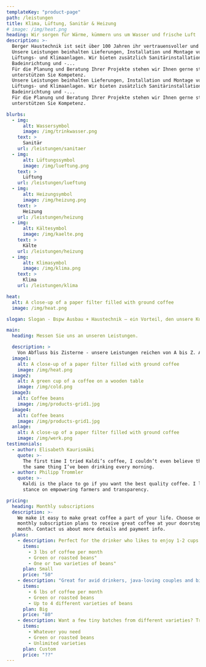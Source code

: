 ```yaml
---
templateKey: "product-page"
path: /leistungen
title: Klima, Lüftung, Sanitär & Heizung
# image: /img/heat.png
heading: Wir sorgen für Wärme, kümmern uns um Wasser und frische Luft
description: >-
  Berger Haustechnik ist seit über 100 Jahren ihr vertrauensvoller und zuverlässiger Partner in der Region.  Wir stehen Ihnen mit großem Erfahrungsschatz, etlichen zufriedenen Kunden und stets höchster Qualität zur Seite.
  Unsere Leistungen beinhalten Lieferungen, Installation und Montage von Heizungs-, 
  Lüftungs- und Klimaanlagen. Wir bieten zusätzlich Sanitärinstallationen an, sowie die 
  Badeinrichtung und -...
  Für die Planung und Beratung Ihrer Projekte stehen wir Ihnen gerne stets zur Seite und 
  unterstützen Sie Kompetenz.
  Unsere Leistungen beinhalten Lieferungen, Installation und Montage von Heizungs-, 
  Lüftungs- und Klimaanlagen. Wir bieten zusätzlich Sanitärinstallationen an, sowie die 
  Badeinrichtung und -...
  Für die Planung und Beratung Ihrer Projekte stehen wir Ihnen gerne stets zur Seite und 
  unterstützen Sie Kompetenz.

blurbs:
  - img:
      alt: Wassersymbol
      image: /img/trinkwasser.png
    text: >
      Sanitär
    url: /leistungen/sanitaer
  - img:
      alt: Lüftungssymbol
      image: /img/lueftung.png
    text: >
      Lüftung
    url: /leistungen/lueftung
  - img:
      alt: Heizungsymbol
      image: /img/heizung.png
    text: >
      Heizung
    url: /leistungen/heizung
  - img:
      alt: Kältesymbol
      image: /img/kaelte.png
    text: >
      Kälte
    url: /leistungen/heizung
  - img:
      alt: Klimasymbol
      image: /img/klima.png
    text: >
      Klima
    url: /leistungen/klima

heat:
  alt: A close-up of a paper filter filled with ground coffee
  image: /img/heat.png

slogan: Slogan - Bspw Ausbau + Haustechnik – ein Vorteil, den unsere Kunden	besonders schätzen!

main:
  heading: Messen Sie uns an unseren Leistungen.

  description: >
    Von Abfluss bis Zisterne - unsere Leistungen reichen von A bis Z. Als echter Sanitär-, Heizungs- und Klimatechnik-Profi geben wir Ihnen ein Leistungsversprechen - und wenn wir Ihnen etwas versprechen, dann halten wir das auch.
  image1:
    alt: A close-up of a paper filter filled with ground coffee
    image: /img/heat.png
  image2:
    alt: A green cup of a coffee on a wooden table
    image: /img/cold.png
  image3:
    alt: Coffee beans
    image: /img/products-grid1.jpg
  image4:
    alt: Coffee beans
    image: /img/products-grid1.jpg
  anlage:
    alt: A close-up of a paper filter filled with ground coffee
    image: /img/werk.png
testimonials:
  - author: Elisabeth Kaurismäki
    quote: >-
      The first time I tried Kaldi’s coffee, I couldn’t even believe that was
      the same thing I’ve been drinking every morning.
  - author: Philipp Trommler
    quote: >-
      Kaldi is the place to go if you want the best quality coffee. I love their
      stance on empowering farmers and transparency.

pricing:
  heading: Monthly subscriptions
  description: >-
    We make it easy to make great coffee a part of your life. Choose one of our
    monthly subscription plans to receive great coffee at your doorstep each
    month. Contact us about more details and payment info.
  plans:
    - description: Perfect for the drinker who likes to enjoy 1-2 cups per day.
      items:
        - 3 lbs of coffee per month
        - Green or roasted beans"
        - One or two varieties of beans"
      plan: Small
      price: "50"
    - description: "Great for avid drinkers, java-loving couples and bigger crowds"
      items:
        - 6 lbs of coffee per month
        - Green or roasted beans
        - Up to 4 different varieties of beans
      plan: Big
      price: "80"
    - description: Want a few tiny batches from different varieties? Try our custom plan
      items:
        - Whatever you need
        - Green or roasted beans
        - Unlimited varieties
      plan: Custom
      price: "??"
---
```

